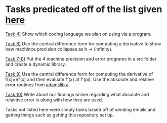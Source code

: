 # Tasks predicated off of the list given [here](https://jvkoebbe.github.io/math4610/tasksheets/html/tasksheet_01.html)

[Task 4)](https://github.com/adflanders/math4610/blob/master/hw_toc/task_sheet_1/whatLang.cpp) Show which coding language we plan on using via a program.

[Task 6)](https://github.com/adflanders/math4610/blob/master/hw_toc/task_sheet_1/centDer.cpp) Use the central difference form for computing a derivative to show how machince precision collapses as h -> (infinity). 

[Task 7-8)](https://github.com/adflanders/math4610/tree/master/srcLibrary) Put the 4 machine precision and error programs in a src folder and create a dynamic library.

[Task 9)](https://github.com/adflanders/math4610/blob/master/hw_toc/task_sheet_1/piExp.cpp) Use the central difference form for computing the derivative of f(x)=e^(x) and then evaluate f'(x) at f'(pi). Use the absolute and relative error routines from [adamslib.a](https://github.com/adflanders/math4610/blob/master/srcLibrary/adamslib.a).

[Task 10)](https://github.com/adflanders/math4610/blob/master/hw_toc/task_sheet_1/task_10.txt) Write about our findings online regarding what absolute and relavtive error is along with how they are used.

Tasks not listed here were simply tasks based off of sending emails and getting things such as getting this repository set up.

